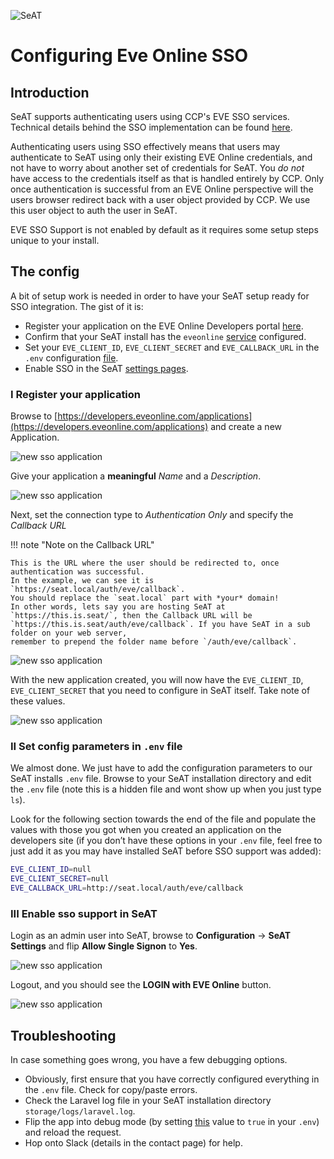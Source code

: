![SeAT](https://i.imgur.com/aPPOxSK.png)

# Configuring Eve Online SSO

## Introduction
SeAT supports authenticating users using CCP's EVE SSO services. Technical details behind the SSO implementation can be found [here](https://eveonline-third-party-documentation.readthedocs.io/en/latest/sso/index.html).

Authenticating users using SSO effectively means that users may authenticate to SeAT using only their existing EVE Online credentials, and not have to worry about another set of credentials for SeAT. You *do not* have access to the credentials itself as that is handled entirely by CCP. Only once authentication is successful from an EVE Online perspective will the users browser redirect back with a user object provided by CCP. We use this user object to auth the user in SeAT.

EVE SSO Support is not enabled by default as it requires some setup steps unique to your install.

## The config
A bit of setup work is needed in order to have your SeAT setup ready for SSO integration. The gist of it is:

- Register your application on the EVE Online Developers portal [here](https://developers.eveonline.com/applications).
- Confirm that your SeAT install has the `eveonline` [service](https://github.com/eveseat/seat/blob/b067bd3e742a79c35b5fa44ff77380a9187a27cf/config/services.php#L38-L45) configured.
- Set your `EVE_CLIENT_ID`, `EVE_CLIENT_SECRET` and `EVE_CALLBACK_URL` in the `.env` configuration [file](https://github.com/eveseat/seat/blob/b067bd3e742a79c35b5fa44ff77380a9187a27cf/.env.example#L21-L23).
- Enable SSO in the SeAT [settings pages](https://i.imgur.com/gPzwIQo.png).

### I Register your application

Browse to [https://developers.eveonline.com/applications](https://developers.eveonline.com/applications) and create a new Application.

![new sso application](https://i.imgur.com/QcedExJ.png)

Give your application a **meaningful** *Name* and a *Description*.

![new sso application](https://i.imgur.com/HXzc9o1.png)

Next, set the connection type to *Authentication Only* and specify the *Callback URL*

!!! note "Note on the Callback URL"

    This is the URL where the user should be redirected to, once authentication was successful.
    In the example, we can see it is `https://seat.local/auth/eve/callback`.
    You should replace the `seat.local` part with *your* domain!
    In other words, lets say you are hosting SeAT at `https://this.is.seat/`, then the Callback URL will be
    `https://this.is.seat/auth/eve/callback`. If you have SeAT in a sub folder on your web server,
    remember to prepend the folder name before `/auth/eve/callback`.

![new sso application](https://i.imgur.com/0laFISb.png)

With the new application created, you will now have the `EVE_CLIENT_ID`, `EVE_CLIENT_SECRET` that you need to configure in SeAT itself. Take note of these values.

![new sso application](https://i.imgur.com/LJjThed.png)

### II Set config parameters in `.env` file
We almost done. We just have to add the configuration parameters to our SeAT installs `.env` file.
Browse to your SeAT installation directory and edit the `.env` file (note this is a hidden file and wont show up when you just type `ls`).

Look for the following section towards the end of the file and populate the values with those you got when you created an application on the developers site
(if you don’t have these options in your `.env` file, feel free to just add it as you may have installed SeAT before SSO support was added):

```bash
EVE_CLIENT_ID=null
EVE_CLIENT_SECRET=null
EVE_CALLBACK_URL=http://seat.local/auth/eve/callback
```

### III Enable sso support in SeAT
Login as an admin user into SeAT, browse to **Configuration** -> **SeAT Settings** and flip **Allow Single Signon** to **Yes**.

![new sso application](https://i.imgur.com/gPzwIQo.png)

Logout, and you should see the **LOGIN with EVE Online** button.

![new sso application](https://i.imgur.com/umOPiDV.png)

## Troubleshooting
In case something goes wrong, you have a few debugging options.

- Obviously, first ensure that you have correctly configured everything in the `.env` file. Check for copy/paste errors.
- Check the Laravel log file in your SeAT installation directory `storage/logs/laravel.log`.
- Flip the app into debug mode (by setting [this](https://github.com/eveseat/seat/blob/master/.env.example#L2) value to `true` in your `.env`) and reload the request.
- Hop onto Slack (details in the contact page) for help.
